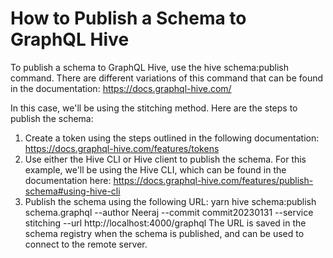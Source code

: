 # How to Publish a Schema to GraphQL Hive

To publish a schema to GraphQL Hive, use the hive schema:publish command. There are different variations of this command that can be found in the documentation: https://docs.graphql-hive.com/

In this case, we'll be using the stitching method. Here are the steps to publish the schema:

1. Create a token using the steps outlined in the following documentation: https://docs.graphql-hive.com/features/tokens
2. Use either the Hive CLI or Hive client to publish the schema. For this example, we'll be using the Hive CLI, which can be found in the documentation here: https://docs.graphql-hive.com/features/publish-schema#using-hive-cli
3. Publish the schema using the following URL:
   yarn hive schema:publish schema.graphql --author Neeraj --commit commit20230131 --service stitching --url http://localhost:4000/graphql
   The URL is saved in the schema registry when the schema is published, and can be used to connect to the remote server.
